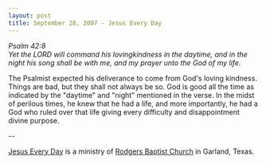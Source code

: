 ```yaml
---
layout: post
title: September 28, 2007 - Jesus Every Day
---
```


_Psalm 42:8  
Yet the LORD will command his lovingkindness in the daytime, and in
the night his song shall be with me, and my prayer unto the God of my
life._

The Psalmist expected his deliverance to come from God's loving
kindness. Things are bad, but they shall not always be so. God is
good all the time as indicated by the "daytime" and "night" mentioned
in the verse. In the midst of perilous times, he knew that he had a
life, and more importantly, he had a God who ruled over that life
giving every difficulty and disappointment divine purpose.

 --

<a href=http://jesuseveryday.net>Jesus Every Day</a> is a ministry of <a href=http://rodgersbaptist.net>Rodgers Baptist Church</a> in Garland, Texas.

